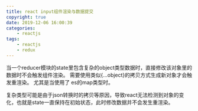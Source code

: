 ```yaml
---
title: react input组件渲染与数据提交
copyright: true
date: 2019-12-06 16:00:39
categories:
    - reactjs
tags:
    - reactjs
    - redux
---
```

当一个reducer模块的state里包含复杂的object类型数据时，直接修改该对象里的数据时不会触发组件渲染。
需要使用类似{...object}的拷贝方式生成新对象才会触发重渲染。
尤其是当使用了 es的map类型时。


<!-- more -->

复杂类型可能是由于json转换时的拷贝等原因，导致react无法检测到对象的变化，也就是state一直保持在初始状态，此时修改数据并不会发生重渲染。

